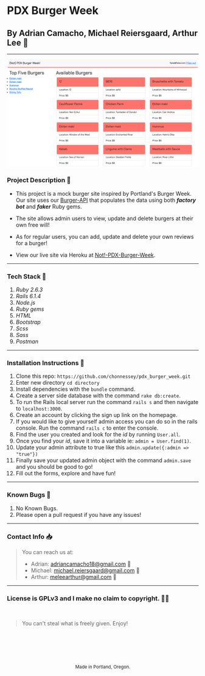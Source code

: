 # PDX Burger Week
## By Adrian Camacho, Michael Reiersgaard, Arthur Lee :electric_plug:

---
![I am GitHub Readme Generator's creator](app/assets/images/pdx.png)

### Project Description :pencil:

* This project is a mock burger site inspired by Portland's Burger Week. Our site uses our [Burger-API](https://pdx-burger-week-api.herokuapp.com/burgers/) that populates the data using both _**factory bot**_ and _**faker**_ Ruby gems. 

* The site allows admin users to view, update and delete burgers at their own free will!

* As for regular users, you can add, update and delete your own reviews for a burger!

* View our live site via Heroku at [Not!-PDX-Burger-Week](https://pdx-burger-week.herokuapp.com/).
---
### Tech Stack :floppy_disk:
1. _Ruby 2.6.3_
2. _Rails 6.1.4_
3. _Node.js_
4. _Ruby gems_
5. _HTML_
6. _Bootstrap_
7. _Scss_
8. _Sass_
9. _Postman_
---
### Installation Instructions :pushpin:
1. Clone this repo: `https://github.com/chonnessey/pdx_burger_week.git`
2. Enter new directory `cd directory`
3. Install dependencies with the `bundle` command.
4. Create a server side database with the command `rake db:create`.
5. To run the Rails local server run the command `rails s` and then navigate to `localhost:3000`.
6. Create an account by clicking the sign up link on the homepage.
7. If you would like to give yourself admin access you can do so in the rails console. Run the command `rails c` to enter the console.
8. Find the user you created and look for the _id_ by running `User.all`.
9. Once you find your _id_, save it into a variable ie: `admin = User.find(1)`.
10. Update your admin attribute to true like this `admin.update({:admin => "true"})`
11. Finally save your updated admin object with the command `admin.save` and you should be good to go!
12. Fill out the forms, explore and have fun!
---
### Known Bugs :bug:
1. No Known Bugs.
2. Please open a pull request if you have any issues!
---
### Contact Info :inbox_tray:

> You can reach us at: 
> * Adrian: <adriancamacho18@gmail.com> :rocket:
> * Michael: <michael.reiersgaard@gmail.com> :rocket:
> * Arthur: <meleearthur@gmail.com> :rocket:
___
### License is GPLv3 and I make no claim to copyright. :guardsman:
<br />

> You can't steal what is freely given. Enjoy!

<br />
<br />
<br />
<br />
<p align="center">
  <small>Made in Portland, Oregon.</small>
</p>